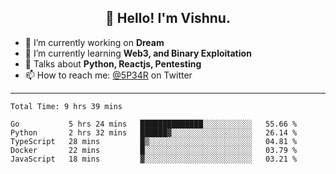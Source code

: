 <h2 align="center">👋 Hello! I'm Vishnu.</h2>


- 🔭 I’m currently working on **Dream**
- 🌱 I’m currently learning **Web3, and Binary Exploitation**
- 💬 Talks about **Python, Reactjs, Pentesting**
- 📫 How to reach me: [@5P34R](https://twitter.com/Vishnu27302693) on Twitter

---
<!--START_SECTION:waka-->

```text
Total Time: 9 hrs 39 mins

Go           5 hrs 24 mins   ██████████████░░░░░░░░░░░   55.66 %
Python       2 hrs 32 mins   ██████▓░░░░░░░░░░░░░░░░░░   26.14 %
TypeScript   28 mins         █▒░░░░░░░░░░░░░░░░░░░░░░░   04.81 %
Docker       22 mins         █░░░░░░░░░░░░░░░░░░░░░░░░   03.79 %
JavaScript   18 mins         ▓░░░░░░░░░░░░░░░░░░░░░░░░   03.21 %
```

<!--END_SECTION:waka-->
